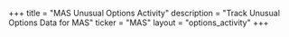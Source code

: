 +++
title = "MAS Unusual Options Activity"
description = "Track Unusual Options Data for MAS"
ticker = "MAS"
layout = "options_activity"
+++

